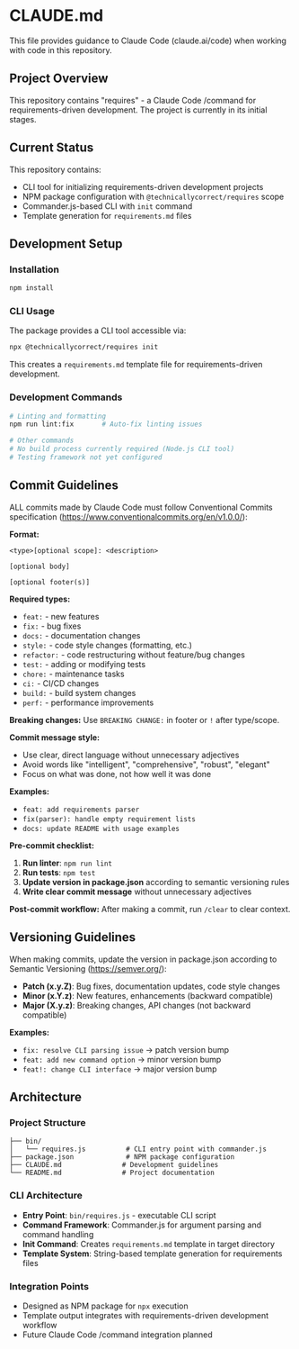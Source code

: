 # CLAUDE.md

This file provides guidance to Claude Code (claude.ai/code) when working with code in this repository.

## Project Overview

This repository contains "requires" - a Claude Code /command for requirements-driven development. The project is currently in its initial stages.

## Current Status

This repository contains:
- CLI tool for initializing requirements-driven development projects
- NPM package configuration with `@technicallycorrect/requires` scope
- Commander.js-based CLI with `init` command
- Template generation for `requirements.md` files

## Development Setup

### Installation
```bash
npm install
```

### CLI Usage
The package provides a CLI tool accessible via:
```bash
npx @technicallycorrect/requires init
```

This creates a `requirements.md` template file for requirements-driven development.

### Development Commands
```bash
# Linting and formatting
npm run lint:fix       # Auto-fix linting issues

# Other commands
# No build process currently required (Node.js CLI tool)
# Testing framework not yet configured
```

## Commit Guidelines

ALL commits made by Claude Code must follow Conventional Commits specification (https://www.conventionalcommits.org/en/v1.0.0/):

**Format:**
```
<type>[optional scope]: <description>

[optional body]

[optional footer(s)]
```

**Required types:**
- `feat:` - new features
- `fix:` - bug fixes
- `docs:` - documentation changes
- `style:` - code style changes (formatting, etc.)
- `refactor:` - code restructuring without feature/bug changes
- `test:` - adding or modifying tests
- `chore:` - maintenance tasks
- `ci:` - CI/CD changes
- `build:` - build system changes
- `perf:` - performance improvements

**Breaking changes:** Use `BREAKING CHANGE:` in footer or `!` after type/scope.

**Commit message style:**
- Use clear, direct language without unnecessary adjectives
- Avoid words like "intelligent", "comprehensive", "robust", "elegant"
- Focus on what was done, not how well it was done

**Examples:**
- `feat: add requirements parser`
- `fix(parser): handle empty requirement lists`
- `docs: update README with usage examples`

**Pre-commit checklist:**
1. **Run linter**: `npm run lint`
2. **Run tests**: `npm test` 
3. **Update version in package.json** according to semantic versioning rules
4. **Write clear commit message** without unnecessary adjectives

**Post-commit workflow:**
After making a commit, run `/clear` to clear context.

## Versioning Guidelines

When making commits, update the version in package.json according to Semantic Versioning (https://semver.org/):

- **Patch (x.y.Z)**: Bug fixes, documentation updates, code style changes
- **Minor (x.Y.z)**: New features, enhancements (backward compatible)
- **Major (X.y.z)**: Breaking changes, API changes (not backward compatible)

**Examples:**
- `fix: resolve CLI parsing issue` → patch version bump
- `feat: add new command option` → minor version bump  
- `feat!: change CLI interface` → major version bump

## Architecture

### Project Structure
```
├── bin/
│   └── requires.js          # CLI entry point with commander.js
├── package.json             # NPM package configuration
├── CLAUDE.md               # Development guidelines
└── README.md               # Project documentation
```

### CLI Architecture
- **Entry Point**: `bin/requires.js` - executable CLI script
- **Command Framework**: Commander.js for argument parsing and command handling  
- **Init Command**: Creates `requirements.md` template in target directory
- **Template System**: String-based template generation for requirements files

### Integration Points
- Designed as NPM package for `npx` execution
- Template output integrates with requirements-driven development workflow
- Future Claude Code /command integration planned